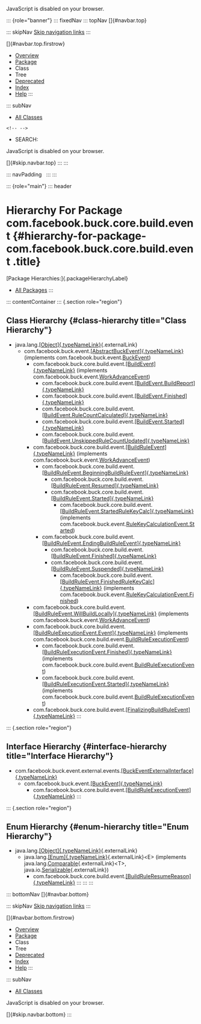 <div>

JavaScript is disabled on your browser.

</div>

::: {role="banner"}
::: fixedNav
::: topNav
[]{#navbar.top}

::: skipNav
[Skip navigation links](#skip.navbar.top "Skip navigation links")
:::

[]{#navbar.top.firstrow}

-   [Overview](../../../../../../index.html)
-   [Package](package-summary.html)
-   Class
-   Tree
-   [Deprecated](../../../../../../deprecated-list.html)
-   [Index](../../../../../../index-all.html)
-   [Help](../../../../../../help-doc.html)
:::

::: subNav
-   [All Classes](../../../../../../allclasses.html)

```{=html}
<!-- -->
```
-   SEARCH:

<div>

<div>

JavaScript is disabled on your browser.

</div>

</div>

[]{#skip.navbar.top}
:::
:::

::: navPadding
 
:::
:::

::: {role="main"}
::: header
# Hierarchy For Package com.facebook.buck.core.build.event {#hierarchy-for-package-com.facebook.buck.core.build.event .title}

[Package Hierarchies:]{.packageHierarchyLabel}

-   [All Packages](../../../../../../overview-tree.html)
:::

::: contentContainer
::: {.section role="region"}
## Class Hierarchy {#class-hierarchy title="Class Hierarchy"}

-   java.lang.[[Object]{.typeNameLink}](http://docs.oracle.com/javase/7/docs/api/java/lang/Object.html?is-external=true "class or interface in java.lang"){.externalLink}
    -   com.facebook.buck.event.[[AbstractBuckEvent]{.typeNameLink}](../../../event/AbstractBuckEvent.html "class in com.facebook.buck.event")
        (implements
        com.facebook.buck.event.[BuckEvent](../../../event/BuckEvent.html "interface in com.facebook.buck.event"))
        -   com.facebook.buck.core.build.event.[[BuildEvent]{.typeNameLink}](BuildEvent.html "class in com.facebook.buck.core.build.event")
            (implements
            com.facebook.buck.event.[WorkAdvanceEvent](../../../event/WorkAdvanceEvent.html "interface in com.facebook.buck.event"))
            -   com.facebook.buck.core.build.event.[[BuildEvent.BuildReport]{.typeNameLink}](BuildEvent.BuildReport.html "class in com.facebook.buck.core.build.event")
            -   com.facebook.buck.core.build.event.[[BuildEvent.Finished]{.typeNameLink}](BuildEvent.Finished.html "class in com.facebook.buck.core.build.event")
            -   com.facebook.buck.core.build.event.[[BuildEvent.RuleCountCalculated]{.typeNameLink}](BuildEvent.RuleCountCalculated.html "class in com.facebook.buck.core.build.event")
            -   com.facebook.buck.core.build.event.[[BuildEvent.Started]{.typeNameLink}](BuildEvent.Started.html "class in com.facebook.buck.core.build.event")
            -   com.facebook.buck.core.build.event.[[BuildEvent.UnskippedRuleCountUpdated]{.typeNameLink}](BuildEvent.UnskippedRuleCountUpdated.html "class in com.facebook.buck.core.build.event")
        -   com.facebook.buck.core.build.event.[[BuildRuleEvent]{.typeNameLink}](BuildRuleEvent.html "class in com.facebook.buck.core.build.event")
            (implements
            com.facebook.buck.event.[WorkAdvanceEvent](../../../event/WorkAdvanceEvent.html "interface in com.facebook.buck.event"))
            -   com.facebook.buck.core.build.event.[[BuildRuleEvent.BeginningBuildRuleEvent]{.typeNameLink}](BuildRuleEvent.BeginningBuildRuleEvent.html "class in com.facebook.buck.core.build.event")
                -   com.facebook.buck.core.build.event.[[BuildRuleEvent.Resumed]{.typeNameLink}](BuildRuleEvent.Resumed.html "class in com.facebook.buck.core.build.event")
                -   com.facebook.buck.core.build.event.[[BuildRuleEvent.Started]{.typeNameLink}](BuildRuleEvent.Started.html "class in com.facebook.buck.core.build.event")
                    -   com.facebook.buck.core.build.event.[[BuildRuleEvent.StartedRuleKeyCalc]{.typeNameLink}](BuildRuleEvent.StartedRuleKeyCalc.html "class in com.facebook.buck.core.build.event")
                        (implements
                        com.facebook.buck.event.[RuleKeyCalculationEvent.Started](../../../event/RuleKeyCalculationEvent.Started.html "interface in com.facebook.buck.event"))
            -   com.facebook.buck.core.build.event.[[BuildRuleEvent.EndingBuildRuleEvent]{.typeNameLink}](BuildRuleEvent.EndingBuildRuleEvent.html "class in com.facebook.buck.core.build.event")
                -   com.facebook.buck.core.build.event.[[BuildRuleEvent.Finished]{.typeNameLink}](BuildRuleEvent.Finished.html "class in com.facebook.buck.core.build.event")
                -   com.facebook.buck.core.build.event.[[BuildRuleEvent.Suspended]{.typeNameLink}](BuildRuleEvent.Suspended.html "class in com.facebook.buck.core.build.event")
                    -   com.facebook.buck.core.build.event.[[BuildRuleEvent.FinishedRuleKeyCalc]{.typeNameLink}](BuildRuleEvent.FinishedRuleKeyCalc.html "class in com.facebook.buck.core.build.event")
                        (implements
                        com.facebook.buck.event.[RuleKeyCalculationEvent.Finished](../../../event/RuleKeyCalculationEvent.Finished.html "interface in com.facebook.buck.event"))
        -   com.facebook.buck.core.build.event.[[BuildRuleEvent.WillBuildLocally]{.typeNameLink}](BuildRuleEvent.WillBuildLocally.html "class in com.facebook.buck.core.build.event")
            (implements
            com.facebook.buck.event.[WorkAdvanceEvent](../../../event/WorkAdvanceEvent.html "interface in com.facebook.buck.event"))
        -   com.facebook.buck.core.build.event.[[BuildRuleExecutionEvent.Event]{.typeNameLink}](BuildRuleExecutionEvent.Event.html "class in com.facebook.buck.core.build.event")
            (implements
            com.facebook.buck.core.build.event.[BuildRuleExecutionEvent](BuildRuleExecutionEvent.html "interface in com.facebook.buck.core.build.event"))
            -   com.facebook.buck.core.build.event.[[BuildRuleExecutionEvent.Finished]{.typeNameLink}](BuildRuleExecutionEvent.Finished.html "class in com.facebook.buck.core.build.event")
                (implements
                com.facebook.buck.core.build.event.[BuildRuleExecutionEvent](BuildRuleExecutionEvent.html "interface in com.facebook.buck.core.build.event"))
            -   com.facebook.buck.core.build.event.[[BuildRuleExecutionEvent.Started]{.typeNameLink}](BuildRuleExecutionEvent.Started.html "class in com.facebook.buck.core.build.event")
                (implements
                com.facebook.buck.core.build.event.[BuildRuleExecutionEvent](BuildRuleExecutionEvent.html "interface in com.facebook.buck.core.build.event"))
        -   com.facebook.buck.core.build.event.[[FinalizingBuildRuleEvent]{.typeNameLink}](FinalizingBuildRuleEvent.html "class in com.facebook.buck.core.build.event")
:::

::: {.section role="region"}
## Interface Hierarchy {#interface-hierarchy title="Interface Hierarchy"}

-   com.facebook.buck.event.external.events.[[BuckEventExternalInterface]{.typeNameLink}](../../../event/external/events/BuckEventExternalInterface.html "interface in com.facebook.buck.event.external.events")
    -   com.facebook.buck.event.[[BuckEvent]{.typeNameLink}](../../../event/BuckEvent.html "interface in com.facebook.buck.event")
        -   com.facebook.buck.core.build.event.[[BuildRuleExecutionEvent]{.typeNameLink}](BuildRuleExecutionEvent.html "interface in com.facebook.buck.core.build.event")
:::

::: {.section role="region"}
## Enum Hierarchy {#enum-hierarchy title="Enum Hierarchy"}

-   java.lang.[[Object]{.typeNameLink}](http://docs.oracle.com/javase/7/docs/api/java/lang/Object.html?is-external=true "class or interface in java.lang"){.externalLink}
    -   java.lang.[[Enum]{.typeNameLink}](http://docs.oracle.com/javase/7/docs/api/java/lang/Enum.html?is-external=true "class or interface in java.lang"){.externalLink}\<E\>
        (implements
        java.lang.[Comparable](http://docs.oracle.com/javase/7/docs/api/java/lang/Comparable.html?is-external=true "class or interface in java.lang"){.externalLink}\<T\>,
        java.io.[Serializable](http://docs.oracle.com/javase/7/docs/api/java/io/Serializable.html?is-external=true "class or interface in java.io"){.externalLink})
        -   com.facebook.buck.core.build.event.[[BuildRuleResumeReason]{.typeNameLink}](BuildRuleResumeReason.html "enum in com.facebook.buck.core.build.event")
:::
:::
:::

::: bottomNav
[]{#navbar.bottom}

::: skipNav
[Skip navigation links](#skip.navbar.bottom "Skip navigation links")
:::

[]{#navbar.bottom.firstrow}

-   [Overview](../../../../../../index.html)
-   [Package](package-summary.html)
-   Class
-   Tree
-   [Deprecated](../../../../../../deprecated-list.html)
-   [Index](../../../../../../index-all.html)
-   [Help](../../../../../../help-doc.html)
:::

::: subNav
-   [All Classes](../../../../../../allclasses.html)

<div>

<div>

JavaScript is disabled on your browser.

</div>

</div>

[]{#skip.navbar.bottom}
:::
